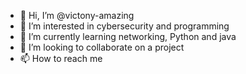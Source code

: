 - 👋 Hi, I’m @victony-amazing
- 👀 I’m interested in cybersecurity and programming 
- 🌱 I’m currently learning networking, Python and java
- 💞️ I’m looking to collaborate on a project 
- 📫 How to reach me 

<!---
victony-amazing/victony-amazing is a ✨ special ✨ repository because its `README.md` (this file) appears on your GitHub profile.
You can click the Preview link to take a look at your changes.
--->
